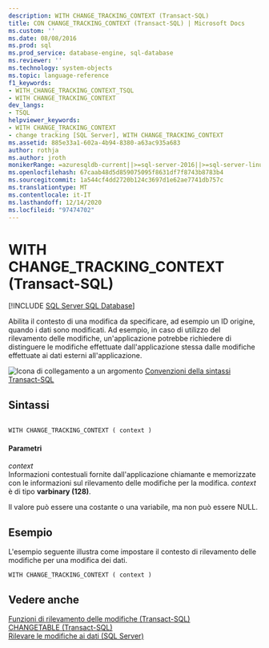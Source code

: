 ```yaml
---
description: WITH CHANGE_TRACKING_CONTEXT (Transact-SQL)
title: CON CHANGE_TRACKING_CONTEXT (Transact-SQL) | Microsoft Docs
ms.custom: ''
ms.date: 08/08/2016
ms.prod: sql
ms.prod_service: database-engine, sql-database
ms.reviewer: ''
ms.technology: system-objects
ms.topic: language-reference
f1_keywords:
- WITH_CHANGE_TRACKING_CONTEXT_TSQL
- WITH CHANGE_TRACKING_CONTEXT
dev_langs:
- TSQL
helpviewer_keywords:
- WITH CHANGE_TRACKING_CONTEXT
- change tracking [SQL Server], WITH CHANGE_TRACKING_CONTEXT
ms.assetid: 885e33a1-602a-4b94-8380-a63ac935a683
author: rothja
ms.author: jroth
monikerRange: =azuresqldb-current||>=sql-server-2016||>=sql-server-linux-2017||=azuresqldb-mi-current
ms.openlocfilehash: 67caab48d5d859075095f8631df7f8743b8783b4
ms.sourcegitcommit: 1a544cf4dd2720b124c3697d1e62ae7741db757c
ms.translationtype: MT
ms.contentlocale: it-IT
ms.lasthandoff: 12/14/2020
ms.locfileid: "97474702"
---
```

# <a name="with-change_tracking_context-transact-sql"></a>WITH CHANGE_TRACKING_CONTEXT (Transact-SQL)
[!INCLUDE [SQL Server SQL Database](../../includes/applies-to-version/sql-asdb.md)]

  Abilita il contesto di una modifica da specificare, ad esempio un ID origine, quando i dati sono modificati. Ad esempio, in caso di utilizzo del rilevamento delle modifiche, un'applicazione potrebbe richiedere di distinguere le modifiche effettuate dall'applicazione stessa dalle modifiche effettuate ai dati esterni all'applicazione.  

 ![Icona di collegamento a un argomento](../../database-engine/configure-windows/media/topic-link.gif "Icona di collegamento a un argomento") [Convenzioni della sintassi Transact-SQL](../../t-sql/language-elements/transact-sql-syntax-conventions-transact-sql.md)  
  
## <a name="syntax"></a>Sintassi  
  
```  
  
WITH CHANGE_TRACKING_CONTEXT ( context )  
```  
  
#### <a name="parameters"></a>Parametri  
 *context*  
 Informazioni contestuali fornite dall'applicazione chiamante e memorizzate con le informazioni sul rilevamento delle modifiche per la modifica. *context* è di tipo **varbinary (128)**.  
  
 Il valore può essere una costante o una variabile, ma non può essere NULL.  
  
## <a name="examples"></a>Esempio  
 L'esempio seguente illustra come impostare il contesto di rilevamento delle modifiche per una modifica dei dati.  
  
```  
WITH CHANGE_TRACKING_CONTEXT ( context )  
```  
  
## <a name="see-also"></a>Vedere anche  
 [Funzioni di rilevamento delle modifiche &#40;Transact-SQL&#41;](../../relational-databases/system-functions/change-tracking-functions-transact-sql.md)   
 [CHANGETABLE &#40;Transact-SQL&#41;](../../relational-databases/system-functions/changetable-transact-sql.md)   
 [Rilevare le modifiche ai dati &#40;SQL Server&#41;](../../relational-databases/track-changes/track-data-changes-sql-server.md)  
  
  
